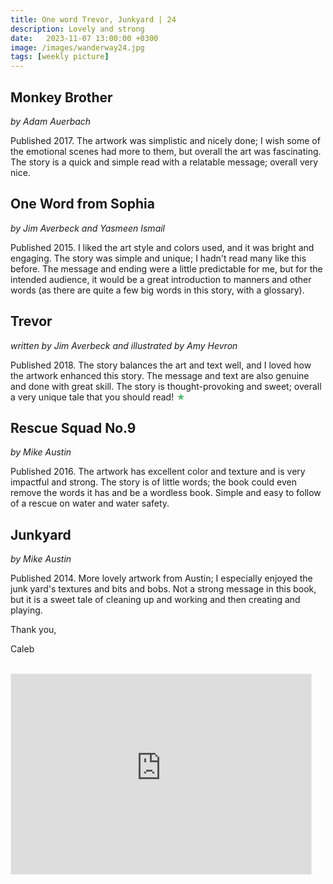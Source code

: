 ```yaml
---
title: One word Trevor, Junkyard | 24
description: Lovely and strong
date:   2023-11-07 13:00:00 +0300
image: /images/wanderway24.jpg
tags: [weekly picture]
---
```


## Monkey Brother

*by Adam Auerbach*

Published 2017. The artwork was simplistic and nicely done; I wish some of the emotional scenes had more to them, but overall the art was fascinating. The story is a quick and simple read with a relatable message; overall very nice.

## One Word from Sophia

*by Jim Averbeck and Yasmeen Ismail*

Published 2015. I liked the art style and colors used, and it was bright and engaging. The story was simple and unique; I hadn't read many like this before. The message and ending were a little predictable for me, but for the intended audience, it would be a great introduction to manners and other words (as there are quite a few big words in this story, with a glossary).

## Trevor

*written by Jim Averbeck and illustrated by Amy Hevron*

Published 2018. The story balances the art and text well, and I loved how the artwork enhanced this story. The message and text are also genuine and done with great skill. The story is thought-provoking and sweet; overall a very unique tale that you should read! <h style="color:#5ABB71;">★</h>

## Rescue Squad No.9

*by Mike Austin*

Published 2016. The artwork has excellent color and texture and is very impactful and strong. The story is of little words; the book could even remove the words it has and be a wordless book. Simple and easy to follow of a rescue on water and water safety.

## Junkyard

*by Mike Austin*

Published 2014. More lovely artwork from Austin; I especially enjoyed the junk yard's textures and bits and bobs. Not a strong message in this book, but it is a sweet tale of cleaning up and working and then creating and playing.

Thank you,

Caleb <br>
<br>

<iframe src="https://thewanderway.substack.com/embed" width="480" height="320" style="border:1px solid #EEE; background:white;" frameborder="0" scrolling="no"></iframe>